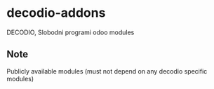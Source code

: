 # decodio-addons
DECODIO, Slobodni programi odoo modules

## Note
Publicly available modules (must not depend on any decodio specific modules)
